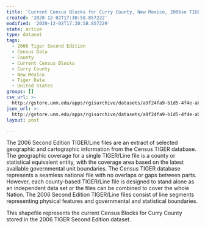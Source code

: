 ```yaml
---
title: 'Current Census Blocks for Curry County, New Mexico, 2006se TIGER'
created: '2020-12-02T17:30:58.857222'
modified: '2020-12-02T17:30:58.857229'
state: active
type: dataset
tags:
  - 2006 Tiger Second Edition
  - Census Data
  - County
  - Current Census Blocks
  - Curry County
  - New Mexico
  - Tiger Data
  - United States
groups: []
csv_url: >-
  http://gstore.unm.edu/apps/rgisarchive/datasets/a9f24fa9-b1d5-4f4e-ab96-4564bce06439/tgr2006se_curr_blkcu.derived.csv
json_url: >-
  http://gstore.unm.edu/apps/rgisarchive/datasets/a9f24fa9-b1d5-4f4e-ab96-4564bce06439/tgr2006se_curr_blkcu.derived.json
layout: post

---
```

The 2006 Second Edition TIGER/Line files are an extract of selected geographic and cartographic information from the Census TIGER database.  The geographic coverage for a single TIGER/Line file is a county or statistical equivalent entity, with the coverage area based on the latest available governmental unit boundaries. The Census TIGER database represents a seamless national file with no overlaps or gaps between parts.  However, each county-based TIGER/Line file is designed to stand alone as an independent data set or the files can be combined to cover the whole Nation.  The 2006 Second Edition  TIGER/Line files consist of line segments representing physical features and governmental and statistical boundaries.  

This shapefile represents the current Census Blocks for Curry County stored in the 2006 TIGER Second Edition dataset.
